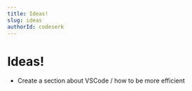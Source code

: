 ```yaml
---
title: Ideas!
slug: ideas
authorId: codeserk
---
```


# Ideas!

* Create a section about VSCode / how to be more efficient